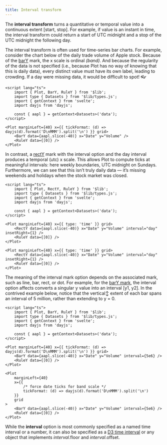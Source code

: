 ```yaml
---
title: Interval transform
---
```


The **interval transform** turns a quantitative or temporal value into a continuous extent [start, stop]. For example, if value is an instant in time, the interval transform could return a start of UTC midnight and a stop of the UTC midnight the following day.

The interval transform is often used for time-series bar charts. For example, consider the chart below of the daily trade volume of Apple stock. Because of the [barY](/marks/bar) mark, the x scale is ordinal _(band)_. And because the regularity of the data is not specified (i.e., because Plot has no way of knowing that this is daily data), every distinct value must have its own label, leading to crowding. If a day were missing data, it would be difficult to spot! 👓

```svelte live
<script lang="ts">
    import { Plot, BarY, RuleY } from '$lib';
    import type { Datasets } from '$lib/types.js';
    import { getContext } from 'svelte';
    import dayjs from 'dayjs';

    const { aapl } = getContext<Datasets>('data');
</script>

<Plot marginLeft={40} x={{ tickFormat: (d) => dayjs(d).format('D\nMMM').split('\n') }} grid>
    <BarY data={aapl.slice(-40)} x="Date" y="Volume" />
    <RuleY data={[0]} />
</Plot>
```

In contrast, a [rectY](/marks/rect) mark with the interval option and the day interval produces a temporal (utc) x scale. This allows Plot to compute ticks at meaningful intervals: here weekly boundaries, UTC midnight on Sundays. Furthermore, we can see that this isn’t truly daily data — it’s missing weekends and holidays when the stock market was closed.

```svelte live
<script lang="ts">
    import { Plot, RectY, RuleY } from '$lib';
    import type { Datasets } from '$lib/types.js';
    import { getContext } from 'svelte';
    import dayjs from 'dayjs';

    const { aapl } = getContext<Datasets>('data');
</script>

<Plot marginLeft={40} x={{ type: 'time' }} grid>
    <RectY data={aapl.slice(-40)} x="Date" y="Volume" interval="day" insetRight={1} />
    <RuleY data={[0]} />
</Plot>
```

```svelte
<Plot marginLeft={40} x={{ type: 'time' }} grid>
    <RectY data={aapl.slice(-40)} x="Date" y="Volume" interval="day" insetRight={1} />
    <RuleY data={[0]} />
</Plot>
```

The meaning of the interval mark option depends on the associated mark, such as line, bar, rect, or dot. For example, for the [barY mark](/marks/bar), the interval option affects converts a singular y value into an interval [y1, y2]. In the contrived example below, notice that the vertical↕︎ extent of each bar spans an interval of 5 million, rather than extending to y = 0.

```svelte live
<script lang="ts">
    import { Plot, BarY, RuleY } from '$lib';
    import type { Datasets } from '$lib/types.js';
    import { getContext } from 'svelte';
    import dayjs from 'dayjs';

    const { aapl } = getContext<Datasets>('data');
</script>

<Plot marginLeft={40} x={{ tickFormat: (d) => dayjs(d).format('D\nMMM').split('\n') }} grid>
    <BarY data={aapl.slice(-40)} x="Date" y="Volume" interval={5e6} />
    <RuleY data={[0]} />
</Plot>
```

```svelte
<Plot
    marginLeft={40}
    x={{
        /* force date ticks for band scale */
        tickFormat: (d) => dayjs(d).format('D\nMMM').split('\n')
    }}
    grid
>
    <BarY data={aapl.slice(-40)} x="Date" y="Volume" interval={5e6} />
    <RuleY data={[0]} />
</Plot>
```

While the **interval** option is most commonly specified as a named time interval or a number, it can also be specified as a [D3 time interval](https://d3js.org/d3-time#_interval) or any object that implements _interval_.floor and _interval_.offset.

